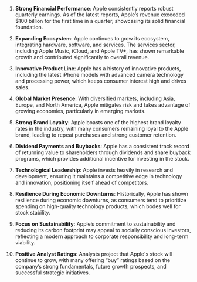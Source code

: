 1. **Strong Financial Performance**: Apple consistently reports robust quarterly earnings. As of the latest reports, Apple’s revenue exceeded $100 billion for the first time in a quarter, showcasing its solid financial foundation.

2. **Expanding Ecosystem**: Apple continues to grow its ecosystem, integrating hardware, software, and services. The services sector, including Apple Music, iCloud, and Apple TV+, has shown remarkable growth and contributed significantly to overall revenue.

3. **Innovative Product Line**: Apple has a history of innovative products, including the latest iPhone models with advanced camera technology and processing power, which keeps consumer interest high and drives sales.

4. **Global Market Presence**: With diversified markets, including Asia, Europe, and North America, Apple mitigates risk and takes advantage of growing economies, particularly in emerging markets.

5. **Strong Brand Loyalty**: Apple boasts one of the highest brand loyalty rates in the industry, with many consumers remaining loyal to the Apple brand, leading to repeat purchases and strong customer retention.

6. **Dividend Payments and Buybacks**: Apple has a consistent track record of returning value to shareholders through dividends and share buyback programs, which provides additional incentive for investing in the stock.

7. **Technological Leadership**: Apple invests heavily in research and development, ensuring it maintains a competitive edge in technology and innovation, positioning itself ahead of competitors.

8. **Resilience During Economic Downturns**: Historically, Apple has shown resilience during economic downturns, as consumers tend to prioritize spending on high-quality technology products, which bodes well for stock stability.

9. **Focus on Sustainability**: Apple’s commitment to sustainability and reducing its carbon footprint may appeal to socially conscious investors, reflecting a modern approach to corporate responsibility and long-term viability.

10. **Positive Analyst Ratings**: Analysts project that Apple's stock will continue to grow, with many offering “buy” ratings based on the company’s strong fundamentals, future growth prospects, and successful strategic initiatives.